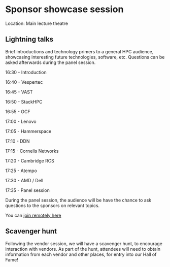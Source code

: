 # Sponsor showcase session

Location: Main lecture theatre

## Lightning talks

Brief introductions and technology primers to a general HPC audience, showcasing interesting future technologies, software, etc.  Questions can be asked afterwards during the panel session.

16:30 - Introduction

16:40 - Vespertec

16:45 - VAST

16:50 - StackHPC

16:55 - OCF

17:00 - Lenovo

17:05 - Hammerspace

17:10 - DDN

17:15 - Cornelis Networks

17:20 - Cambridge RCS

17:25 - Atempo

17:30 - AMD / Dell

17:35 - Panel session

During the panel session, the audience will be have the chance to ask questions to the sponsors on relevant topics.

You can [join remotely here](https://teams.microsoft.com/l/meetup-join/19%3ameeting_YThhZjY2YTMtZTA3NS00ZDg2LWEzMjQtNjFmZjkyNDZjODc4%40thread.v2/0?context=%7b%22Tid%22%3a%227250d88b-4b68-4529-be44-d59a2d8a6f94%22%2c%22Oid%22%3a%22174fe4a1-ea76-4bc7-90e6-90976cc2117a%22%7d)

## Scavenger hunt

Following the vendor session, we will have a scavenger hunt, to encourage interaction with vendors.  As part of the hunt, attendees will need to obtain information from each vendor and other places, for entry into our Hall of Fame!

